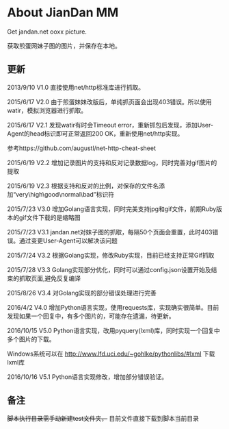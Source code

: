 # About JianDan MM

Get jandan.net ooxx picture.

获取煎蛋网妹子图的图片，并保存在本地。


## 更新
2013/9/10   V1.0   直接使用net/http标准库进行抓取。

2015/6/17   V2.0   由于煎蛋妹妹改版后，单纯抓页面会出现403错误。所以使用watir，模拟浏览器进行抓取。

2015/6/17   V2.1   发现watir有时会Timeout error，重新抓包后发现，添加User-Agent的head标识即可正常返回200 OK，重新使用net/http实现。

参考https://github.com/augustl/net-http-cheat-sheet

2015/6/19   V2.2   增加记录图片的支持和反对记录数据log，同时完善对gif图片的提取

2015/6/19   V2.3   根据支持和反对的比例，对保存的文件名添加“very\high\good\normal\bad”标识符

2015/7/23   V3.0   增加Golang语言实现，同时完美支持jpg和gif文件，前期Ruby版本的gif文件下载的是缩略图

2015/7/23   V3.1   jandan.net对妹子图的抓取，每隔50个页面会重置，此时403错误。通过变更User-Agent可以解决该问题

2015/7/24   V3.2   根据Golang实现，修改Ruby实现，目前已经支持正常Gif抓取

2015/7/28   V3.3   Golang实现部分优化，同时可以通过config.json设置开始及结束的抓取页面,避免反复编译

2015/8/26   V3.4   对Golang实现的部分错误处理进行完善

2016/4/2    V4.0   增加Python语言实现，使用requests库，实现确实很简单。目前发现如果一个回复中，有多个图片的，可能存在遗漏，待更新。

2016/10/15  V5.0   Python语言实现，改用pyquery(lxml)库，同时实现一个回复中多个图片的下载。

Windows系统可以在 http://www.lfd.uci.edu/~gohlke/pythonlibs/#lxml 下载lxml库

2016/10/16  V5.1   Python语言实现修改，增加部分错误验证。


## 备注
~~脚本执行目录需手动新建test文件夹，~~ 目前文件直接下载到脚本当前目录
